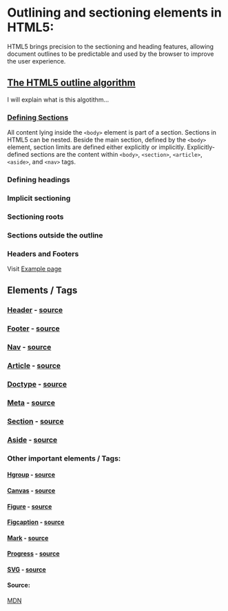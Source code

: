 # Outlining and sectioning elements in HTML5:

HTML5 brings precision to the sectioning and heading features, allowing document outlines to be predictable and used by the browser to improve the user experience.

## [The HTML5 outline algorithm](https://developer.mozilla.org/en-US/docs/Web/Guide/HTML/Using_HTML_sections_and_outlines#The_HTML5_outline_algorithm)

I will explain what is this algotithm...

### [Defining Sections](https://developer.mozilla.org/en-US/docs/Web/Guide/HTML/Using_HTML_sections_and_outlines#Defining_sections)

All content lying inside the ```<body>``` element is part of a section. Sections in HTML5 can be nested. Beside the main section, defined by the ```<body>``` element, section limits are defined either explicitly or implicitly. Explicitly-defined sections are the content within ```<body>```,  ```<section>```,  ```<article>```,  ```<aside>```, and ```<nav>``` tags. 

### Defining headings
### Implicit sectioning
### Sectioning roots
### Sections outside the outline
### Headers and Footers


Visit [Example page](semantic-markup-example-page/semantic-markup-example-page.html)


## Elements / Tags

### [Header](elements-tags/header.md) - [source](https://developer.mozilla.org/en-US/docs/Web/HTML/Element/header)

### [Footer](elements-tags/footer.md) - [source](https://developer.mozilla.org/en-US/docs/Web/HTML/Element/footer)

### [Nav](elements-tags/nav.md) - [source](https://developer.mozilla.org/en-US/docs/Web/HTML/Element/nav)

### [Article](elements-tags/article.md) - [source](https://developer.mozilla.org/en-US/docs/Web/HTML/Element/article)

### [Doctype](elements-tags/doctype.md) - [source](https://developer.mozilla.org/en-US/docs/Glossary/Doctype)

### [Meta](elements-tags/meta.md) - [source](https://developer.mozilla.org/en-US/docs/Web/HTML/Element/meta)

### [Section](elements-tags/section.md) - [source](https://developer.mozilla.org/en-US/docs/Web/HTML/Element/section)

### [Aside](elements-tags/aside.md) - [source](https://developer.mozilla.org/en-US/docs/Web/HTML/Element/aside)

### Other important elements / Tags:

#### [Hgroup](elements-tags/hgroup.md) - [source](https://developer.mozilla.org/en-US/docs/Web/HTML/Element/hgroup)

#### [Canvas](elements-tags/canvas.md) - [source](https://developer.mozilla.org/en-US/docs/Web/HTML/Element/canvas)

#### [Figure](elements-tags/figure.md) - [source](https://developer.mozilla.org/en-US/docs/Web/HTML/Element/figure)

#### [Figcaption](elements-tags/figcaption.md) - [source](https://developer.mozilla.org/en-US/docs/Web/HTML/Element/figcaption)

#### [Mark](elements-tags/mark.md) - [source](https://developer.mozilla.org/en-US/docs/Web/HTML/Element/mark)

#### [Progress](elements-tags/progress.md) - [source](https://developer.mozilla.org/en-US/docs/Web/HTML/Element/progress)

#### [SVG](elements-tags/svg.md) - [source](https://developer.mozilla.org/en-US/docs/Web/SVG/Element/svg)

#### Source:
[MDN](https://developer.mozilla.org/)
